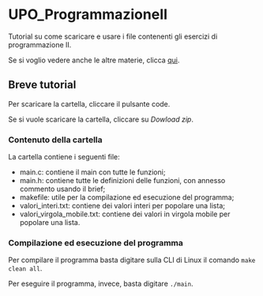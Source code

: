 # UPO_ProgrammazioneII

Tutorial su come scaricare e usare i file contenenti gli esercizi di programmazione II.

Se si voglio vedere anche le altre materie, clicca [qui](https://github.com/SimoneNegro/UPO).

## Breve tutorial

Per scaricare la cartella, cliccare il pulsante code.

Se si vuole scaricare la cartella, cliccare su *Dowload zip*.

### Contenuto della cartella

La cartella contiene i seguenti file:

- main.c: contiene il main con tutte le funzioni;
- main.h: contiene tutte le definizioni delle funzioni, con annesso commento usando il brief;
- makefile: utile per la compilazione ed esecuzione del programma;
- valori_interi.txt: contiene dei valori interi per popolare una lista;
- valori_virgola_mobile.txt: contiene dei valori in virgola mobile per popolare una lista.

### Compilazione ed esecuzione del programma

Per compilare il programma basta digitare sulla CLI di Linux il comando `make clean all`.

Per eseguire il programma, invece, basta digitare `./main`.
